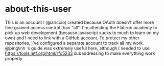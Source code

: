 # about-this-user
This is an account I (@ariccio) created because OAuth doesn't offer more fine grained access control than "all". I'm attending the Flatiron academy to pick up web development (because javascript sucks to much to learn on my own) and I need to link with a GitHub account. To protect my other repositories, I've configured a separate account to track all my work. @pinglinh 's guide was extremely useful here, although I needed to use https://tools.ietf.org/html/rfc5233 subaddressing to make everything work properly.
